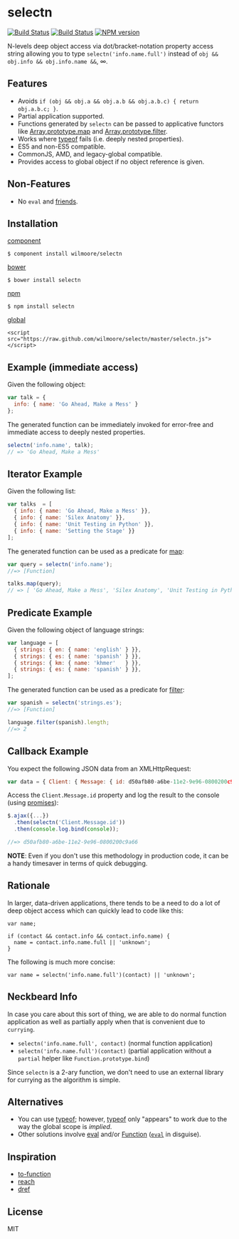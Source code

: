 # selectn

[![Build Status](https://travis-ci.org/wilmoore/selectn.png?branch=master)](https://travis-ci.org/wilmoore/selectn)
[![Build Status](https://david-dm.org/wilmoore/selectn.png)](https://david-dm.org/wilmoore/selectn)
[![NPM version](https://badge.fury.io/js/selectn.png)](http://badge.fury.io/js/selectn)

  N-levels deep object access via dot/bracket-notation property access string allowing you to type `selectn('info.name.full')` instead of `obj && obj.info && obj.info.name &&`, &infin;.

## Features

  - Avoids `if (obj && obj.a && obj.a.b && obj.a.b.c) { return obj.a.b.c; }`.
  - Partial application supported.
  - Functions generated by `selectn` can be passed to applicative functors like [Array.prototype.map][map] and [Array.prototype.filter][filter].
  - Works where [typeof][] fails (i.e. deeply nested properties).
  - ES5 and non-ES5 compatible.
  - CommonJS, AMD, and legacy-global compatible.
  - Provides access to global object if no object reference is given.

## Non-Features

  - No `eval` and [friends][Function].

## Installation

[component](http://component.io/wilmoore/selectn)

    $ component install wilmoore/selectn

[bower](http://sindresorhus.com/bower-components/)

    $ bower install selectn

[npm](https://npmjs.org/package/selectn)

    $ npm install selectn

[global][]

    <script src="https://raw.github.com/wilmoore/selectn/master/selectn.js"></script>

## Example (immediate access)

Given the following object:

```js
var talk = {
  info: { name: 'Go Ahead, Make a Mess' }
};
```

The generated function can be immediately invoked for error-free and immediate access to deeply nested properties.

```js
selectn('info.name', talk);
// => 'Go Ahead, Make a Mess'
```

## Iterator Example

Given the following list:

```js
var talks  = [
  { info: { name: 'Go Ahead, Make a Mess' }},
  { info: { name: 'Silex Anatomy' }},
  { info: { name: 'Unit Testing in Python' }},
  { info: { name: 'Setting the Stage' }}
];
```
The generated function can be used as a predicate for [map][]:

```js
var query = selectn('info.name');
//=> [Function]

talks.map(query);
// => [ 'Go Ahead, Make a Mess', 'Silex Anatomy', 'Unit Testing in Python', 'Setting the Stage' ]
```

## Predicate Example

Given the following object of language strings:

```js
var language = [
  { strings: { en: { name: 'english' } }},
  { strings: { es: { name: 'spanish' } }},
  { strings: { km: { name: 'khmer'   } }},
  { strings: { es: { name: 'spanish' } }},
];
```
The generated function can be used as a predicate for [filter][]:

```js
var spanish = selectn('strings.es');
//=> [Function]

language.filter(spanish).length;
//=> 2
```

## Callback Example

You expect the following JSON data from an XMLHttpRequest:

```js
var data = { Client: { Message: { id: d50afb80-a6be-11e2-9e96-0800200c9a66 } } };
```

Access the `Client.Message.id` property and log the result to the console (using [promises][]):

```js
$.ajax({...})
  .then(selectn('Client.Message.id'))
  .then(console.log.bind(console));

//=> d50afb80-a6be-11e2-9e96-0800200c9a66
```

**NOTE**: Even if you don't use this methodology in production code, it can be a handy timesaver in terms of quick debugging.

## Rationale

In larger, data-driven applications, there tends to be a need to do a lot of deep object access which can quickly lead to code like this:

```
var name;

if (contact && contact.info && contact.info.name) {
  name = contact.info.name.full || 'unknown';
}
```

The following is much more concise:

```
var name = selectn('info.name.full')(contact) || 'unknown';
```

## Neckbeard Info

In case you care about this sort of thing, we are able to do normal function application as well as partially apply when that is convenient due to `currying`.

- `selectn('info.name.full', contact)` (normal function application)
- `selectn('info.name.full')(contact)` (partial application without a `partial` helper like `Function.prototype.bind`)

Since `selectn` is a 2-ary function, we don't need to use an external library for currying as the algorithm is simple.

## Alternatives

- You can use [typeof][]; however, [typeof][] only "appears" to work due to the way the global scope is _implied_.
- Other solutions involve [eval][] and/or [Function][] ([`eval`][note] in disguise).

## Inspiration

- [to-function][]
- [reach][]
- [dref][]

## License

  MIT



[to-function]: https://github.com/component/to-function
[reach]:       https://github.com/spumko/hoek#reachobj-chain
[dref]:        https://github.com/crcn/dref.js
[Function]:    https://developer.mozilla.org/en-US/docs/JavaScript/Reference/Global_Objects/Function
[eval]:        https://developer.mozilla.org/en-US/docs/JavaScript/Reference/Global_Objects/eval
[note]:        https://developer.mozilla.org/en-US/docs/JavaScript/Reference/Operators/Member_Operators#Note_on_eval
[typeof]:      https://developer.mozilla.org/en-US/docs/JavaScript/Reference/Operators/typeof
[promises]:    http://promises-aplus.github.io/promises-spec/
[map]:         https://developer.mozilla.org/en-US/docs/Web/JavaScript/Reference/Global_Objects/Array/map
[filter]:      https://developer.mozilla.org/en-US/docs/Web/JavaScript/Reference/Global_Objects/Array/filter
[global]:      http://yuiblog.com/blog/2006/06/01/global-domination/

